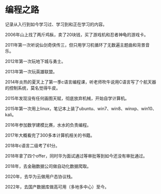 # 编程之路

记录从入行到如今学习过、学习到和正在学习的内容。

2006年山上找了两斤鸡枞，卖了20块钱，买了游戏机和忍者神龟的游戏卡。

2011年第一次听说仙剑奇侠传三，但只用学习机循环了无数遍主题曲和背景音乐。

2012年第一次玩地下城与勇士。

2013年第一次玩英雄联盟。

2014年炎热的夏天上了第一季c语言编程课，听老师吹牛说用C语言写了个航天器的控制系统，莫名觉得牛皮。

2015年发现没有任何画图天赋，彻底放弃机械，开始自学计算机。

2015年第一次用上linux，笔记本上装了ubuntu、win7、win8、winxp、win10、kali。

2016年参加数学建模比赛，水水的负责编程。

2017年大概看完了300多本计算机相关的书籍。

2018年c语言二级考了61分。

2018年拿了四个offer，同时华为面试通过等审批等到如今还没有审批通过。

2018年，去金融数据公司做自动化数据爬取。

2020年，去华为云做用户态协议栈。

2022年，去国产数据库做高可用（多地多中心）至今。